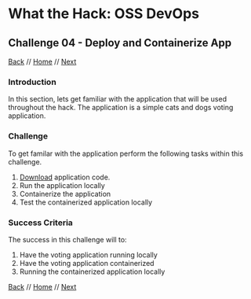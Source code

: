 # What the Hack: OSS DevOps 

## Challenge 04 - Deploy and Containerize App
[Back](challenge03.md) // [Home](../readme.md) // [Next](challenge05.md)

### Introduction

In this section, lets get familiar with the application that will be used throughout the hack. The application is a simple cats and dogs voting application.

### Challenge

To get familar with the application perform the following tasks within this challenge.

1. [Download](https://minhaskamal.github.io/DownGit/#/home?url=https://github.com/adgroc/WhatTheHack/tree/master/014-OSS-DevOps/Student/Resources/app) application code.
2. Run the application locally
3. Containerize the application
4. Test the containerized application locally

### Success Criteria

The success in this challenge will to:
1. Have the voting application running locally
2. Have the voting application containerized
3. Running the containerized application locally
   
[Back](challenge03.md) // [Home](../readme.md) // [Next](challenge05.md)